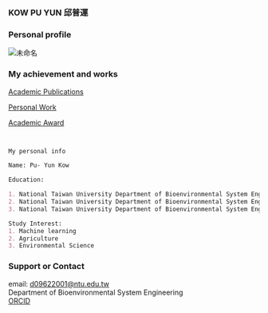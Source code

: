 ### KOW PU YUN 邱普運 

### Personal profile

![未命名](https://user-images.githubusercontent.com/41781189/169663574-3588b526-c44e-44cd-abc9-e90ca1bd4af7.png)

### My achievement and works

[Academic Publications](Publication.md)


[Personal Work](Personal_work.md) 


[Academic Award](Academic_Award.md) 



```markdown


My personal info

Name: Pu- Yun Kow

Education: 

1. National Taiwan University Department of Bioenvironmental System Engineering Bachelor's Degree
2. National Taiwan University Department of Bioenvironmental System Engineering Master's Degree
3. National Taiwan University Department of Bioenvironmental System Engineering (Studying PhD)

Study Interest:
1. Machine learning
2. Agriculture
3. Environmental Science


```


### Support or Contact

email: d09622001@ntu.edu.tw <br>
Department of Bioenvironmental System Engineering <br>
[ORCID](https://orcid.org/0000-0001-5718-9316)
